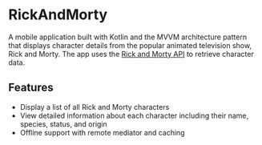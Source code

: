 # RickAndMorty
A mobile application built with Kotlin and the MVVM architecture pattern that displays character details from the popular animated television show, Rick and Morty. The app uses the [Rick and Morty API](https://rickandmortyapi.com/) to retrieve character data.

## Features
   - Display a list of all Rick and Morty characters
   - View detailed information about each character including their name, species, status, and origin
   - Offline support with remote mediator and caching
